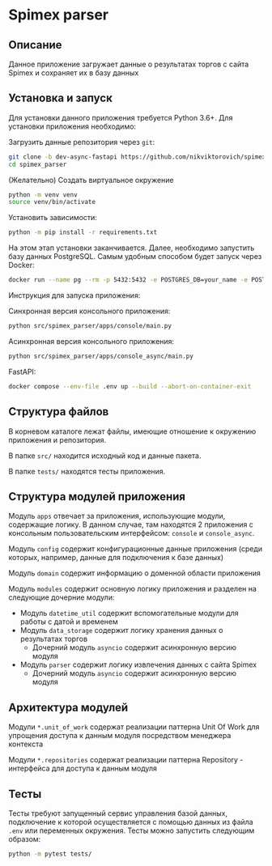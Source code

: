 # Spimex parser
## Описание
Данное приложение загружает данные о результатах торгов с сайта Spimex и сохраняет их в базу данных

## Установка и запуск
Для установки данного приложения требуется Python 3.6+. Для установки приложения необходимо:

Загрузить данные репозитория через `git`:
```bash
git clone -b dev-async-fastapi https://github.com/nikviktorovich/spimex_parser.git
cd spimex_parser
```

(Желательно) Создать виртуальное окружение
```bash
python -m venv venv
source venv/bin/activate
```

Установить зависимости:
```bash
python -m pip install -r requirements.txt
```

На этом этап установки заканчивается. Далее, необходимо запустить базу данных PostgreSQL. Самым удобным способом будет запуск через Docker:
```bash
docker run --name pg --rm -p 5432:5432 -e POSTGRES_DB=your_name -e POSTGRES_PASSWORD=your_password -d postgres
```

Инструкция для запуска приложения:

Синхронная версия консольного приложения:
```bash
python src/spimex_parser/apps/console/main.py
```

Асинхронная версия консольного приложения:
```bash
python src/spimex_parser/apps/console_async/main.py
```

FastAPI:
```bash
docker compose --env-file .env up --build --abort-on-container-exit
```

## Структура файлов
В корневом каталоге лежат файлы, имеющие отношение к окружению приложения и репозитория.

В папке `src/` находится исходный код и данные пакета.

В папке `tests/` находятся тесты приложения.

## Структура модулей приложения
Модуль `apps` отвечает за приложения, использующие модули, содержащие логику. В данном случае, там находятся 2 приложения с консольным пользовательским интерфейсом: `console` и `console_async`.

Модуль `config` содержит конфигурационные данные приложения (среди которых, например, данные для подключения к базе данных)

Модуль `domain` содержит информацию о доменной области приложения

Модуль `modules` содержит основную логику приложения и разделен на следующие дочерние модули:
- Модуль `datetime_util` содержит вспомогательные модули для работы с датой и временем
- Модуль `data_storage` содержит логику хранения данных о результатах торгов
    - Дочерний модуль `asyncio` содержит асинхронную версию модуля
- Модуль `parser` содержит логику извлечения данных с сайта Spimex
    - Дочерний модуль `asyncio` содержит асинхронную версию модуля

## Архитектура модулей
Модули `*.unit_of_work` содержат реализации паттерна Unit Of Work для упрощения доступа к данным модуля посредством менеджера контекста

Модули `*.repositories` содержат реализации паттерна Repository - интерфейса для доступа к данным модуля

## Тесты
Тесты требуют запущенный сервис управления базой данных, подключение к которой осуществляется с помощью данных из файла `.env` или переменных окружения. Тесты можно запустить следующим образом:
```bash
python -m pytest tests/
```
